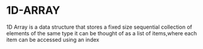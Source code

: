 # 1D-ARRAY
1D Array is a data structure that stores a fixed size sequential collection of elements of the same type it can be thought of as a list of items,where each item can be accessed using an index
